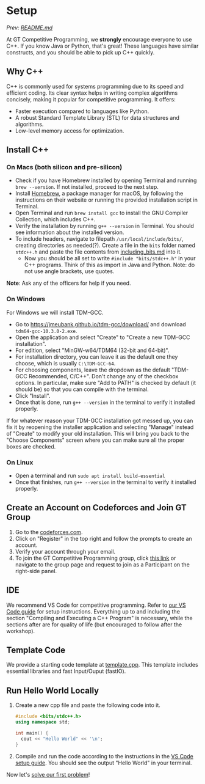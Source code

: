 # Setup

*Prev: [README.md](./README.md)*

At GT Competitive Programming, we **strongly** encourage everyone to use C++. If you know Java or Python, that's great! These languages have similar constructs, and you should be able to pick up C++ quickly.

## Why C++

C++ is commonly used for systems programming due to its speed and efficient coding. Its clear syntax helps in writing complex algorithms concisely, making it popular for competitive programming. It offers:

- Faster execution compared to languages like Python.
- A robust Standard Template Library (STL) for data structures and algorithms.
- Low-level memory access for optimization.

## Install C++

### On Macs (both silicon and pre-silicon)

- Check if you have Homebrew installed by opening Terminal and running `brew --version`. If not installed, proceed to the next step.
- Install [Homebrew](https://brew.sh/), a package manager for macOS, by following the instructions on their website or running the provided installation script in Terminal.
- Open Terminal and run `brew install gcc` to install the GNU Compiler Collection, which includes C++.
- Verify the installation by running `g++ --version` in Terminal. You should see information about the installed version.
- To include headers, navigate to filepath `/usr/local/include/bits/`, creating directories as needed(?). Create a file in the `bits` folder named `stdc++.h` and paste the file contents from [including_bits.md](./appendix/including_bits.md) into it.
  - Now you should be all set to write `#include "bits/stdc++.h"` in your C++ programs. Think of this as import in Java and Python. Note: do not use angle brackets, use quotes.

**Note**: Ask any of the officers for help if you need.

### On Windows

For Windows we will install TDM-GCC.

- Go to https://jmeubank.github.io/tdm-gcc/download/ and download `tdm64-gcc-10.3.0-2.exe`.
- Open the application and select "Create" to "Create a new TDM-GCC installation".
- For edition, select "MinGW-w64/TDM64 (32-bit and 64-bit)".
- For installation directory, you can leave it as the default one they choose, which is usually `C:\TDM-GCC-64`.
- For choosing components, leave the dropdown as the default "TDM-GCC Recommended, C/C++". Don't change any of the checkbox options. In particular, make sure "Add to PATH" is checked by default (it should be) so that you can compile with the terminal.
- Click "Install".
- Once that is done, run `g++ --version` in the terminal to verify it installed properly.

If for whatever reason your TDM-GCC installation got messed up, you can fix it by reopening the installer application and selecting "Manage" instead of "Create" to modify your old installation. This will bring you back to the "Choose Components" screen where you can make sure all the proper boxes are checked.

### On Linux

- Open a terminal and run `sudo apt install build-essential`
- Once that finishes, run `g++ --version` in the terminal to verify it installed properly.

## Create an Account on Codeforces and Join GT Group

1. Go to the [codeforces.com](https://codeforces.com/).
2. Click on "Register" in the top right and follow the prompts to create an account.
3. Verify your account through your email.
4. To join the GT Competitive Programming group, click [this link](https://codeforces.com/group/j7YsoIFtw4/contests) or navigate to the group page and request to join as a Participant on the right-side panel.

## IDE

We recommend VS Code for competitive programming. Refer to [our VS Code guide](./appendix/vscode.md) for setup instructions. Everything up to and including the section "Compiling and Executing a C++ Program" is necessary, while the sections after are for quality of life (but encouraged to follow after the workshop).

<!-- We recommend using Sublime Text for competitive programming (please make our life easier and use Sublime Text, if only for CP). Below are the instructions to get started with C++ development in Sublime Text.

- Download and install [Sublime Text](https://www.sublimetext.com/3).
- After installing Sublime Text, you'll need to configure it to work with your C++ compiler (e.g., MinGW).
- Go to "Tools" > "Build System" > "New Build System..." in Sublime Text.
- Delete the pre-filled content and paste the following code:
  ```json
  {
    "cmd": ["g++.exe", "-std=c++14", "-o", "$file_base_name", "$file", "&&", "start", "cmd", "/c", "$file_base_name & echo. & echo. & pause"],
    "shell": true,
    "selector": "source.c++"
  }
  ```
- Save the file to the default directory they provide with a meaningful name, like `cpp_build.sublime-build`.
- Now you can press Ctrl + B to compile and run C++ files directly within Sublime Text.

*Note*: Sublime may once in awhile ask for you to buy their premium version. Just ignore this, premium has no better features. -->

## Template Code

We provide a starting code template at [template.cpp](./appendix/template.cpp). This template includes essential libraries and fast Input/Ouput (fastIO).

## Run Hello World Locally

1. Create a new cpp file and paste the following code into it.

   ```cpp
   #include <bits/stdc++.h>
   using namespace std;

   int main() {
     cout << "Hello World" << '\n';
   }
   ```

2. Compile and run the code according to the instructions in the [VS Code setup guide](./appendix/vscode.md). You should see the output "Hello World" in your terminal.

Now let's [solve our first problem](./2_solve_your_first_problem.md)!
